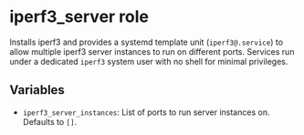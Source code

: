 # iperf3_server role

Installs iperf3 and provides a systemd template unit (`iperf3@.service`)
to allow multiple iperf3 server instances to run on different ports. Services
run under a dedicated `iperf3` system user with no shell for minimal
privileges.

## Variables

- `iperf3_server_instances`: List of ports to run server instances on.
  Defaults to `[]`.
